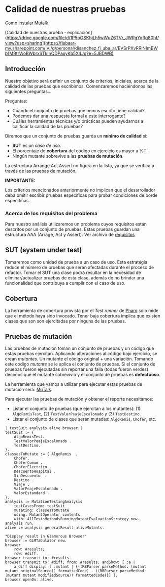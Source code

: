 # Calidad de nuestras pruebas

[Como instalar Mutalk](https://drive.google.com/file/d/1pg-ax1L-88Bdyvn5xR8UCOaX4RI-_tE9/view?usp=sharing)

[Calidad de nuestras prueba - explicación](https://drive.google.com/file/d/1P5pOSKhjLh5wWuZ6TVr_JWRgYqRq80hf/view?usp=sharing](https://fiubaar-my.sharepoint.com/:v:/g/personal/disanchez_fi_uba_ar/EVSrPXvRRiNImBWb1MBtrWoBWbrxSTkInQDPaoyKb5X4Jg?e=5JBDWB)

## Introducción

Nuestro objetivo será definir un conjunto de criterios, iniciales, acerca de la calidad de las pruebas que escribimos. Comenzaremos haciéndonos las siguientes preguntas...

Preguntas:
- Cuando el conjunto de pruebas que hemos escrito tiene calidad? 
- Podemos dar una respuesta formal a este interrogante?
- Cuáles herramientas técnicas y/o prácticas pueden ayudarnos a calificar la calidad de las pruebas?

Diremos que un conjunto de pruebas guarda un **mínimo de calidad** si:

- **SUT** es un *caso de uso*. 
- El porcentaje de **cobertura** del código en ejercicio es mayor a %T.
- Ningún mutante sobrevive a las **pruebas de mutación**.

La estructura Arrange Act Assert no figura en la lista, ya que se verifica a través de las pruebas de mutación. 

**IMPORTANTE:**

Los criterios mencionados anteriormente no implican que el desarrollador deba omitir escribir pruebas específicas para probar condiciones de borde específicas. 

### Acerca de los requisitos del problema

Para nuestro análisis utilizaremos un problema cuyos requisitos están descritos por un conjunto de pruebas. Estas pruebas guardan una estructura AAA (Arrage, Act y Assert). Ver archivo de [requisitos](tests/TP1-Requeriments-Tests.st)

## SUT (system under test)

Tomaremos como unidad de prueba a un caso de uso. Esta estratégia reduce el número de pruebas que serán afectadas durante el proceso de refactor. Tomar el SUT una clase podrá resultar en la necesidad de eliminar/actualizar pruebas de esta clase, además de no brindar una funcionalidad que contribuya a cumplir con el caso de uso. 

## Cobertura

La herramienta de cobertura provista por el *Test runner* de [Pharo](https://pharo.org/) solo mide que el método haya sido invocado. Tener baja cobertura implica que existen clases que son son ejercitadas por ninguna de las pruebas. 

## Pruebas de mutación

Las pruebas de mutación toman un conjunto de pruebas y un código que estas pruebas ejercitan. Aplicando alteraciones al código bajo ejercicio, se crean *mutantes*. Un mutante el código original + una variación. Tomando este código *mutante* se le aplica el conjunto de pruebas. Si el conjunto de pruebas fueron ejecutadas sin reportar una falla (todas fueron verdes) decimos que el mutante sobrevivió y el conjunto de pruebas es **defectuoso**. 

La herramienta que vamos a utilizar para ejecutar estas pruebas de mutación será: [MuTalk](https://github.com/pavel-krivanek/mutalk).

Para ejecutar las pruebas de mutación y obtener el reporte necesitamos:

- Listar el conjunto de pruebas (que ejercitan a los mutantes): (1) `AlgoRemisTest`, (2) `TestValorPeajeEscalonado` y (3) `TestDestino`.
- Listar el conjunto de clases que serán mutadas: `AlgoRemis`, `Chofer`, etc.

```smalltalk
| testSuit analysis alive browser |
testSuit := {
	AlgoRemisTest.
	TestValorPeajeEscalonado .
	TestDestino.
}.
classesToMutate := { AlgoRemis  .
	Chofer.
	ChoferComun .
	ChoferElectrico .
	DescuentoHospital .
	SinDescuento  .
	Destino .
	Viaje .
	ValorPeajeEscalonado .
	ValorEstandard .
}.
analysis := MutationTestingAnalysis
    testCasesFrom: testSuit
    mutating: classesToMutate 
    using: MutantOperator contents
    with: AllTestsMethodsRunningMutantEvaluationStrategy new.
analysis run.
alive := analysis generalResult aliveMutants.

"Display result in Glamorous Browser"
browser := GLMTabulator new.
browser 
	row: #results;
	row: #diff.
browser transmit to: #results.
browser transmit to: #diff; from: #results; andShow: [ :a | 
	a diff display: [ :mutant | {((RBParser parseMethod: (mutant mutant originalSource)) formattedCode) . ((RBParser parseMethod: (mutant mutant modifiedSource)) formattedCode)}] ].
browser openOn: alive.
```
